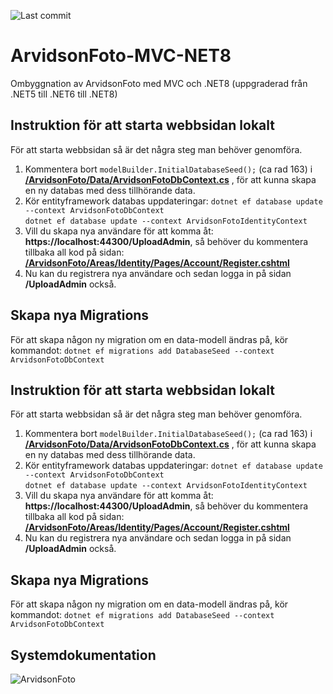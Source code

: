 ![Last commit](https://img.shields.io/github/last-commit/pownas/ArvidsonFoto-MVC-NET6?style=flat-square&cacheSeconds=86400)

# ArvidsonFoto-MVC-NET8
 Ombyggnation av ArvidsonFoto med MVC och .NET8 (uppgraderad från .NET5 till .NET6 till .NET8)

## Instruktion för att starta webbsidan lokalt
För att starta webbsidan så är det några steg man behöver genomföra. 
1. Kommentera bort ```modelBuilder.InitialDatabaseSeed();``` (ca rad 163) i **[/ArvidsonFoto/Data/ArvidsonFotoDbContext.cs](https://github.com/pownas/ArvidsonFoto-MVC-NET6/blob/main/ArvidsonFoto/Data/ArvidsonFotoDbContext.cs#L163)** , för att kunna skapa en ny databas med dess tillhörande data. 
2. Kör entityframework databas uppdateringar: 
```dotnet ef database update --context ArvidsonFotoDbContext```  
```dotnet ef database update --context ArvidsonFotoIdentityContext```
3. Vill du skapa nya användare för att komma åt: **https://localhost:44300/UploadAdmin**, så behöver du kommentera tillbaka all kod på sidan: **[/ArvidsonFoto/Areas/Identity/Pages/Account/Register.cshtml](https://github.com/pownas/ArvidsonFoto-MVC-NET6/blob/main/ArvidsonFoto/Areas/Identity/Pages/Account/Register.cshtml)**
4. Nu kan du registrera nya användare och sedan logga in på sidan **/UploadAdmin** också. 


## Skapa nya Migrations
För att skapa någon ny migration om en data-modell ändras på, kör kommandot: 
```dotnet ef migrations add DatabaseSeed --context ArvidsonFotoDbContext```



## Instruktion för att starta webbsidan lokalt
För att starta webbsidan så är det några steg man behöver genomföra. 
1. Kommentera bort ```modelBuilder.InitialDatabaseSeed();``` (ca rad 163) i **[/ArvidsonFoto/Data/ArvidsonFotoDbContext.cs](https://github.com/pownas/ArvidsonFoto-MVC-NET5/blob/main/ArvidsonFoto/Data/ArvidsonFotoDbContext.cs#L163)** , för att kunna skapa en ny databas med dess tillhörande data. 
2. Kör entityframework databas uppdateringar: 
```dotnet ef database update --context ArvidsonFotoDbContext```  
```dotnet ef database update --context ArvidsonFotoIdentityContext```
3. Vill du skapa nya användare för att komma åt: **https://localhost:44300/UploadAdmin**, så behöver du kommentera tillbaka all kod på sidan: **[/ArvidsonFoto/Areas/Identity/Pages/Account/Register.cshtml](https://github.com/pownas/ArvidsonFoto-MVC-NET5/blob/main/ArvidsonFoto/Areas/Identity/Pages/Account/Register.cshtml)**
4. Nu kan du registrera nya användare och sedan logga in på sidan **/UploadAdmin** också. 


## Skapa nya Migrations
För att skapa någon ny migration om en data-modell ändras på, kör kommandot: 
```dotnet ef migrations add DatabaseSeed --context ArvidsonFotoDbContext```



## Systemdokumentation
![ArvidsonFoto](https://github.com/pownas/ArvidsonFoto-MVC-NET6/blob/main/docs/Anvandningsfalls-modell-version1.0-2021-01-27.jpg?raw=true)
